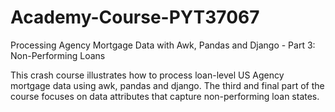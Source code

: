 # Academy-Course-PYT37067
Processing Agency Mortgage Data with Awk, Pandas and Django - Part 3: Non-Performing Loans

<p>This crash course illustrates how to process loan-level US Agency mortgage data using awk, pandas and django. The third and final part of the course focuses on data attributes that capture non-performing loan states.</p> 
